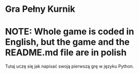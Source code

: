 # Gra Pełny Kurnik
# NOTE: Whole game is coded in English, but the game and the README.md file are in polish
Tutaj uczę się jak napisać swoją pierwszą grę w języku Python. 
